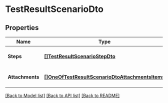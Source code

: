 # TestResultScenarioDto

## Properties
Name | Type | Description | Notes
------------ | ------------- | ------------- | -------------
**Steps** | [**[]TestResultScenarioStepDto**](TestResultScenarioStepDto.md) |  | [optional] [default to null]
**Attachments** | [**[]OneOfTestResultScenarioDtoAttachmentsItems**](.md) |  | [optional] [default to null]

[[Back to Model list]](../README.md#documentation-for-models) [[Back to API list]](../README.md#documentation-for-api-endpoints) [[Back to README]](../README.md)

